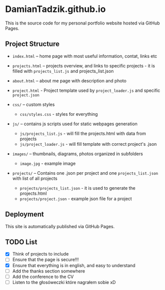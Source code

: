 # DamianTadzik.github.io
This is the source code for my personal portfolio website hosted via GitHub Pages.

## Project Structure
- `index.html` – home page with most useful information, contat, links etc
- `projects.html` – projects overview, and links to specific projects - it is filled with `projects_list.js` and projects_list.json
- `about.html` – about me page with description and photo
- `project.html` - Project template used by `project_loader.js` and specific `project.json`

- `css/` – custom styles
    - `css/styles.css` - styles for everything
- `js/` – contains js scripts used for static webpages generation
    - `js/projects_list.js` - will fill the projects.html with data from projects
    - `js/project_loader.js` - will fill template with correct project's .json
- `images/` – thumbnails, diagrams, photos organized in subfolders
    - `image.jpg` - example image
- `projects/` – Contains one .json per project and one `projects_list.json` with list of all projects
    - `projects/projects_list.json`  - it is used to generate the projects.html
    - `projects/project.json` - example json file for a project


## Deployment
This site is automatically published via GitHub Pages.

## TODO List
- [x] Think of projects to include
- [ ] Ensure that the page is secure!!!
- [x] Ensure that everything is in english, and easy to understand
- [ ] Add the thanks section somewhere
- [ ] Add the conference to the CV
- [ ] Listen to the głosóweczki które nagrałem sobie xD
